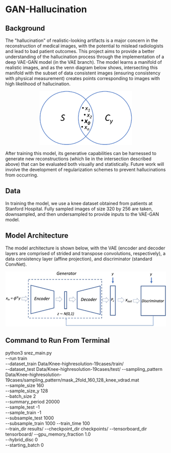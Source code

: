 # GAN-Hallucination

## Background
The "hallucination" of realistic-looking artifacts is a major concern in the reconstruction of medical images, with the potential to mislead radiologists and lead to bad patient outcomes. This project aims to provide a better understanding of the hallucination process through the implementation of a deep VAE-GAN model (in the VAE branch). The model learns a manifold of realistic images, and as the venn diagram below shows, intersecting this manifold with the subset of data consistent images (ensuring consistency with physical measurement) creates points corresponding to images with high likelihood of hallucination.

<p align="center">
  <img src="fixed_venn.png" height="170">
</p>

After training this model, its generative capabilities can be harnessed to generate new reconstructions (which lie in the intersection described above) that can be evaluated both visually and statistically. Future work will involve the development of regularization schemes to prevent hallucinations from occurring.
## Data
In training the model, we use a knee dataset obtained from patients at Stanford Hospital. Fully sampled images of size 320 by 256 are taken, downsampled, and then undersampled to provide inputs to the VAE-GAN model.

## Model Architecture
The model architecture is shown below, with the VAE (encoder and decoder layers are comprised of strided and transpose convolutions, respectively), a data consistency layer (affine projection), and discriminator (standard ConvNet).

![alt text](revised_model_architecture.png)

## Command to Run From Terminal

python3  srez_main.py    
--run train     
--dataset_train Data/Knee-highresolution-19cases/train/   
--dataset_test Data/Knee-highresolution-19cases/test/
--sampling_pattern  Data/Knee-highresolution-19cases/sampling_pattern/mask_2fold_160_128_knee_vdrad.mat     
--sample_size 160   
--sample_size_y 128    
--batch_size 2     
--summary_period  20000      
--sample_test -1   
--sample_train -1     
--subsample_test 1000   
--subsample_train 1000 
--train_time 100   
--train_dir  results/
--checkpoint_dir  checkpoints/
--tensorboard_dir  tensorboard/
--gpu_memory_fraction 1.0  
--hybrid_disc 0    
--starting_batch 0
